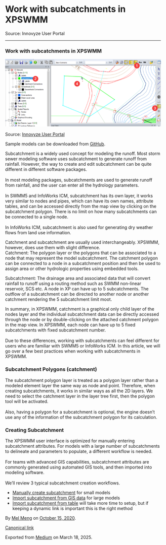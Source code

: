 # Work with subcatchments in XPSWMM

Source: Innovyze User Portal

---

### Work with subcatchments in XPSWMM

![](images\1_-Tt3RNJRk2aIXghmnlRWPw.png)

Source: [Innovyze User Portal](https://innovyze.force.com/support/s/article/Work-with-subcatchments-in-XPSWMM)

Sample models can be downloaded from [GitHub](https://github.com/mel-meng/xpswmm/tree/master/models/import%20subcatchment).

Subcatchment is a widely used concept for modeling the runoff. Most storm sewer modeling software uses subcatchment to generate runoff from rainfall. However, the way to create and edit subcatchment can be quite different in different software packages.  
   
In most modeling packages, subcatchments are used to generate runoff from rainfall, and the user can enter all the hydrology parameters.  
   
In SWMM5 and InfoWorks ICM, subcatchment has its own layer, it works very similar to nodes and pipes, which can have its own names, attribute tables, and can be accessed directly from the map view by clicking on the subcatchment polygon. There is no limit on how many subcatchments can be connected to a single node.  
   
In InfoWorks ICM, subcatchment is also used for generating dry weather flows from land use information.

Catchment and subcatchment are usually used interchangeably. XPSWMM, however, does use them with slight difference.  
Catchment: The polygon layer or the polygons that can be associated to a node that may represent the model subcatchment. The catchment polygon can be connected to a node in a subcatchment position and then be used to assign area or other hydrologic properties using embedded tools.

Subcatchment: The drainage area and associated data that will convert rainfall to runoff using a routing method such as SWMM non-linear reservoir, SCS etc. A node in XP can have up to 5 subcatchments. The outflow of a subcatchment can be directed to another node or another catchment rendering the 5 subcatchment limit moot.

In summary, in XPSWMM, catchment is a graphical only child layer of the nodes layer and the individual subcatchment data can be directly accessed through the node or by double-clicking on the attached catchment polygon in the map view. In XPSWMM, each node can have up to 5 fixed subcatchments with fixed subcatchment number.  
   
Due to these differences, working with subcatchments can feel different for users who are familiar with SWMM5 or InfoWorks ICM. In this article, we will go over a few best practices when working with subcatchments in XPSWMM.

### Subcatchment Polygons (catchment)

The subcatchment polygon layer is treated as a polygon layer rather than a modeled element layer the same way as node and point. Therefore, when creating subcatchments, it works in similar ways as all the 2D layers. We need to select the catchment layer in the layer tree first, then the polygon tool will be activated.  
   
Also, having a polygon for a subcatchment is optional, the engine doesn’t use any of the information of the subcatchment polygon for its calculation.

### Creating Subcatchment

The XPSWMM user interface is optimized for manually entering subcatchment attributes. For models with a large number of subcatchments to delineate and parameters to populate, a different workflow is needed.  
   
For teams with advanced GIS capabilities, subcatchment attributes are commonly generated using automated GIS tools, and then imported into modeling software.  
   
We’ll review 3 typical subcatchment creation workflows.

* [Manually create subcatchment](https://innovyze.force.com/support/s/article/How-to-manually-create-a-subcatchment-in-xpswmm) for small models
* [Import subcatchment from GIS data](https://innovyze.force.com/support/s/article/How-to-import-subcatchment-from-GIS-in-XPSWMM) for large models
* [Import subcatchment from table](https://innovyze.force.com/support/s/article/Import-subcatchments-from-external-table-in-XPSWMM) will take more time to setup, but if keeping a dynamic link is important this is the right method

By [Mel Meng](https://medium.com/@mel-meng-pe) on [October 15, 2020](https://medium.com/p/cf90264b2941).

[Canonical link](https://medium.com/@mel-meng-pe/work-with-subcatchments-in-xpswmm-cf90264b2941)

Exported from [Medium](https://medium.com) on March 18, 2025.
